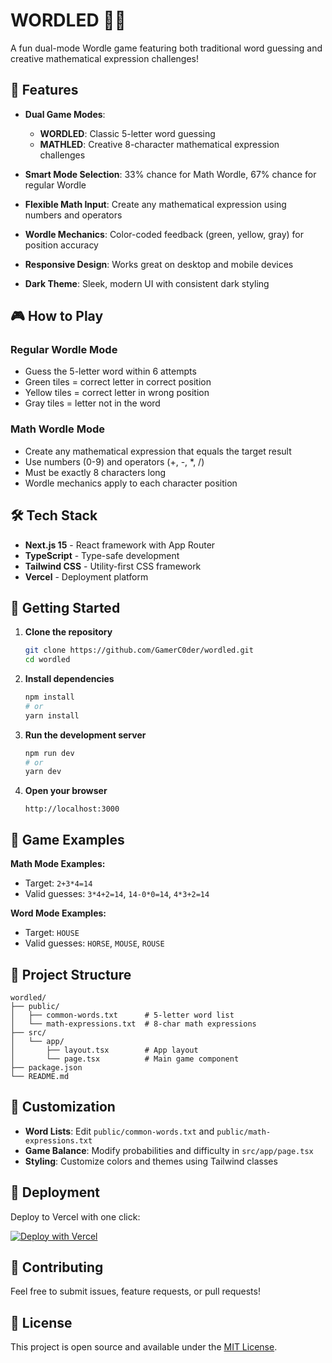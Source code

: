 # WORDLED 🎯🔢

A fun dual-mode Wordle game featuring both traditional word guessing and creative mathematical expression challenges!

## 🚀 Features

- **Dual Game Modes**:
  - **WORDLED**: Classic 5-letter word guessing
  - **MATHLED**: Creative 8-character mathematical expression challenges

- **Smart Mode Selection**: 33% chance for Math Wordle, 67% chance for regular Wordle
- **Flexible Math Input**: Create any mathematical expression using numbers and operators
- **Wordle Mechanics**: Color-coded feedback (green, yellow, gray) for position accuracy
- **Responsive Design**: Works great on desktop and mobile devices
- **Dark Theme**: Sleek, modern UI with consistent dark styling

## 🎮 How to Play

### Regular Wordle Mode
- Guess the 5-letter word within 6 attempts
- Green tiles = correct letter in correct position
- Yellow tiles = correct letter in wrong position
- Gray tiles = letter not in the word

### Math Wordle Mode
- Create any mathematical expression that equals the target result
- Use numbers (0-9) and operators (+, -, *, /)
- Must be exactly 8 characters long
- Wordle mechanics apply to each character position

## 🛠️ Tech Stack

- **Next.js 15** - React framework with App Router
- **TypeScript** - Type-safe development
- **Tailwind CSS** - Utility-first CSS framework
- **Vercel** - Deployment platform

## 🚀 Getting Started

1. **Clone the repository**
   ```bash
   git clone https://github.com/GamerC0der/wordled.git
   cd wordled
   ```

2. **Install dependencies**
   ```bash
   npm install
   # or
   yarn install
   ```

3. **Run the development server**
   ```bash
   npm run dev
   # or
   yarn dev
   ```

4. **Open your browser**
   ```
   http://localhost:3000
   ```

## 🎯 Game Examples

**Math Mode Examples:**
- Target: `2+3*4=14`
- Valid guesses: `3*4+2=14`, `14-0*0=14`, `4*3+2=14`

**Word Mode Examples:**
- Target: `HOUSE`
- Valid guesses: `HORSE`, `MOUSE`, `ROUSE`

## 📁 Project Structure

```
wordled/
├── public/
│   ├── common-words.txt      # 5-letter word list
│   └── math-expressions.txt  # 8-char math expressions
├── src/
│   └── app/
│       ├── layout.tsx        # App layout
│       └── page.tsx          # Main game component
├── package.json
└── README.md
```

## 🎨 Customization

- **Word Lists**: Edit `public/common-words.txt` and `public/math-expressions.txt`
- **Game Balance**: Modify probabilities and difficulty in `src/app/page.tsx`
- **Styling**: Customize colors and themes using Tailwind classes

## 🚀 Deployment

Deploy to Vercel with one click:

[![Deploy with Vercel](https://vercel.com/button)](https://vercel.com/new/clone?repository-url=https://github.com/GamerC0der/wordled)

## 🤝 Contributing

Feel free to submit issues, feature requests, or pull requests!

## 📄 License

This project is open source and available under the [MIT License](LICENSE).
